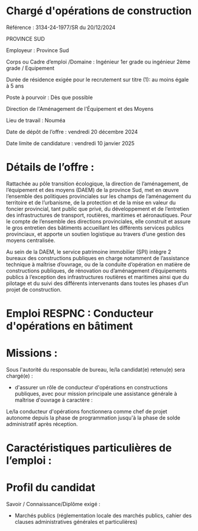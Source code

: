 # Chargé d'opérations de construction

Référence : 3134-24-1977/SR du 20/12/2024

PROVINCE SUD

Employeur : Province Sud

Corps ou Cadre d’emploi /Domaine : Ingénieur 1er grade ou ingénieur 2ème grade / Equipement

Durée de résidence exigée pour le recrutement sur titre (1): au moins égale à 5 ans

Poste à pourvoir : Dès que possible

Direction de l'Aménagement de l'Équipement et des Moyens

Lieu de travail : Nouméa

Date de dépôt de l’offre : vendredi 20 décembre 2024

Date limite de candidature : vendredi 10 janvier 2025

# Détails de l’offre :

Rattachée au pôle transition écologique, la direction de l’aménagement, de l’équipement et des moyens (DAEM) de la province Sud, met en œuvre l’ensemble des politiques provinciales sur les champs de l’aménagement du territoire et de l’urbanisme, de la protection et de la mise en valeur du foncier provincial, tant public que privé, du développement et de l’entretien des infrastructures de transport, routières, maritimes et aéronautiques. Pour le compte de l’ensemble des directions provinciales, elle construit et assure le gros entretien des bâtiments accueillant les différents services publics provinciaux, et apporte un soutien logistique au travers d’une gestion des moyens centralisée.

Au sein de la DAEM, le service patrimoine immobilier (SPI) intègre 2 bureaux des constructions publiques en charge notamment de l’assistance technique à maîtrise d’ouvrage, ou de la conduite d’opération en matière de constructions publiques, de rénovation ou d’aménagement d’équipements publics à l’exception des infrastructures routières et maritimes ainsi que du pilotage et du suivi des différents intervenants dans toutes les phases d’un projet de construction.

# Emploi RESPNC : Conducteur d'opérations en bâtiment

# Missions :

Sous l'autorité du responsable de bureau, le/la candidat(e) retenu(e) sera chargé(e) :

- d'assurer un rôle de conducteur d'opérations en constructions publiques, avec pour mission principale une assistance générale à maîtrise d'ouvrage à caractère :

Le/la conducteur d'opérations fonctionnera comme chef de projet autonome depuis la phase de programmation jusqu'à la phase de solde administratif après réception.

# Caractéristiques particulières de l’emploi :

# Profil du candidat

Savoir / Connaissance/Diplôme exigé :

- Marchés publics (réglementation locale des marchés publics, cahier des clauses administratives générales et particulières)
